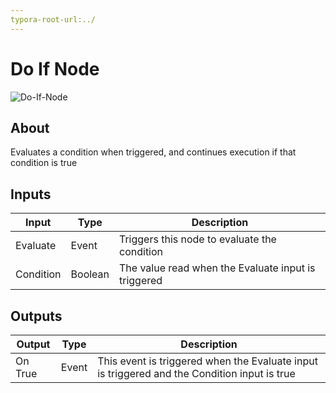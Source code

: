```yaml
---
typora-root-url:../
---
```


# Do If Node

![Do-If-Node](/IMG/Do-If-Node-1619725313303.png)

## About

Evaluates a condition when triggered, and continues execution if that condition is true

## Inputs
Input | Type | Description
------------ | ------|-------
Evaluate | Event | Triggers this node to evaluate the condition
Condition | Boolean| The value read when the Evaluate input is triggered

## Outputs
Output | Type| Description
------------ | -------|------
On True | Event | This event is triggered when the Evaluate input is triggered and the Condition input is true

